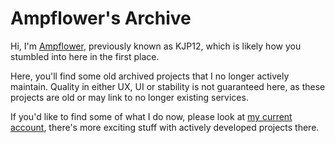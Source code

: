 # Ampflower's Archive

Hi, I'm [Ampflower](https://github.com), previously known as KJP12, which is likely how you stumbled into here in the
first place.

Here, you'll find some old archived projects that I no longer actively maintain.
Quality in either UX, UI or stability is not guaranteed here, as these projects are old or may link to no longer
existing services.

If you'd like to find some of what I do now, please look at [my current account](https://github.com/Ampflower), there's
more exciting stuff with actively developed projects there.